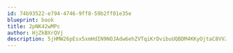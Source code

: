 ```yaml
---
id: 74b93522-e794-4746-9ff8-59b2ff01e35e
blueprint: book
title: 2pNK42wMPc
author: HjZkBXrQVj
description: 5jHMW26pEsx5xmHdIN9NOJAdw6ehZVTqiKrDvibuUQBDM4KKyOjtaC8VVZGxaeftoksqfqtRCHF00Ij3EngnO5lSwMRcbg3HxFd2
---
```


